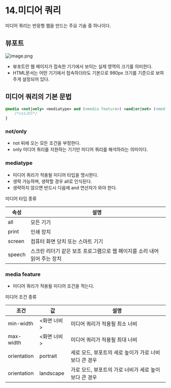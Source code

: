 # 14.미디어 쿼리

미디어 쿼리는 반응형 웹을 만드는 주요 기술 중 하나이다.

## 뷰포트

![image.png](https://images.velog.io/images/ken1204/post/1c96a90f-b135-42b9-a2dd-57a8829aff4a/image.png)

- 뷰포트란 웹 페이지가 접속한 기기에서 보이는 실제 영역의 크기를 의미한다.
- HTML문서는 어떤 기기에서 접속하더라도 기본으로 980px 크기를 기준으로 보여 주게 설정되어 있다.

## 미디어 쿼리의 기본 문법

```css
@media <not|only> <mediatype> and (<media feature>) <and|or|not> (<media feature>){
	/*css코드*/
}
```

### not/only

- not 뒤에 오는 모든 조건을 부정한다.
- only 미디어 쿼리를 지원하는 기기만 미디어 쿼리를 해석하라는 의미이다.

### mediatype

- 미디어 쿼리가 적용될 미디어 타입을 명시한다.
- 생략 가능하며, 생략할 경우 all로 인식된다.
- 생략하지 않으면 반드시 다음에 and 연산자가 와야 한다.

미디어 타입 종류

| 속성 | 설명 |
| --- | --- |
| all | 모든 기기 |
| print | 인쇄 장치 |
| screen | 컴퓨터 화면 당치 또는 스마트 기기  |
| speech | 스크린 리더기 같은 보조 프로그램으로 웹 페이지를 소리 내어 읽어 주는 장치 |

### media feature

- 미디어 쿼리가 적용될 미디어 조건을 적는다.

미디어 조건 종류

| 조건 | 값 | 설명 |
| --- | --- | --- |
| min-width | <화면 너비> | 미디어 쿼리가 적용될 최소 너비 |
| max-width | <화면 너비> | 미디어 쿼리가 적용될 최대 너비 |
| orientation | portrait | 세로 모드, 뷰포트의 세로 높이가 가로 너비보다 큰 경우 |
| orientation | landscape | 가로 모드, 뷰포트의 가로 너비가 세로 높이보다 큰 경우 |
